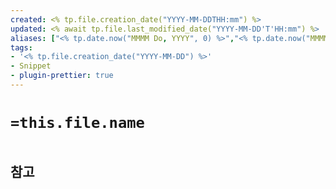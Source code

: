 ```yaml
---
created: <% tp.file.creation_date("YYYY-MM-DDTHH:mm") %>
updated: <% await tp.file.last_modified_date("YYYY-MM-DD'T'HH:mm") %>
aliases: ["<% tp.date.now("MMMM Do, YYYY", 0) %>","<% tp.date.now("MMMM D, YYYY") %>","<% tp.date.now("MMM D, YYYY") %>","<% tp.date.now("MMM. D, YYYY") %>","<% tp.date.now("M/D/YYYY") %>","<% tp.date.now("M-D-YYYY") %>","<% tp.date.now("YYYY-MM-DD") %>","<% tp.date.now("M.D.YYYY") %>",]
tags:
- '<% tp.file.creation_date("YYYY-MM-DD") %>'
- Snippet
- plugin-prettier: true
---
```


# `=this.file.name`

```
```

## 참고
